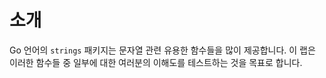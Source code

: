 # 소개

Go 언어의 `strings` 패키지는 문자열 관련 유용한 함수들을 많이 제공합니다. 이 랩은 이러한 함수들 중 일부에 대한 여러분의 이해도를 테스트하는 것을 목표로 합니다.
